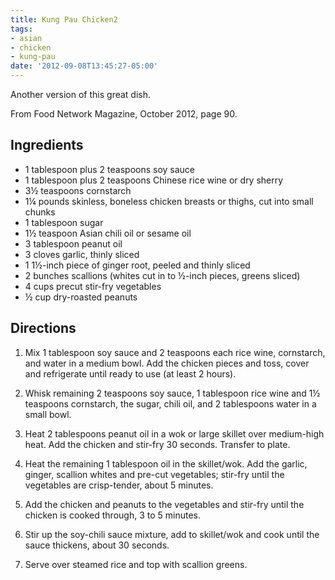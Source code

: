 ```yaml
---
title: Kung Pau Chicken2
tags:
- asian
- chicken
- kung-pau
date: '2012-09-08T13:45:27-05:00'
---
```

Another version of this great dish.

From Food Network Magazine, October 2012, page 90.

## Ingredients

* 1 tablespoon plus 2 teaspoons soy sauce
* 1 tablespoon plus 2 teaspoons Chinese rice wine or dry sherry
* 3&frac12; teaspoons cornstarch
* 1&frac14; pounds skinless, boneless chicken breasts or thighs, cut into small chunks
* 1 tablespoon sugar
* 1&frac12; teaspoon Asian chili oil or sesame oil
* 3 tablespoon peanut oil
* 3 cloves garlic, thinly sliced
* 1 1&frac12;-inch piece of ginger root, peeled and thinly sliced
* 2 bunches scallions (whites cut in to &frac12;-inch pieces, greens sliced)
* 4 cups precut stir-fry vegetables
* &frac12; cup dry-roasted peanuts



## Directions

1.  Mix 1 tablespoon soy sauce and 2 teaspoons each rice wine, cornstarch, and water in a medium bowl. Add the chicken pieces and toss, cover and refrigerate until ready to use (at least 2 hours).

1.  Whisk remaining 2 teaspoons soy sauce, 1 tablespoon rice wine and 1&frac12; teaspoons cornstarch, the sugar, chili oil, and 2 tablespoons water in a small bowl.

1.  Heat 2 tablespoons peanut oil in a wok or large skillet over medium-high heat. Add the chicken and stir-fry 30 seconds. Transfer to plate.

1.  Heat the remaining 1 tablespoon oil in the skillet/wok. Add the garlic, ginger, scallion whites and pre-cut vegetables; stir-fry until the vegetables are crisp-tender, about 5 minutes.

1.  Add the chicken and peanuts to the vegetables and stir-fry until the chicken is cooked through, 3 to 5 minutes.

1.  Stir up the soy-chili sauce mixture, add to skillet/wok and cook until the sauce thickens, about 30 seconds.

1.  Serve over steamed rice and top with scallion greens.

